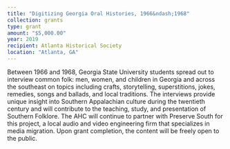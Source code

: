```yaml
---
title: "Digitizing Georgia Oral Histories, 1966&ndash;1968"
collection: grants
type: grant
amount: "$5,000.00"
year: 2019
recipient: Atlanta Historical Society
location: "Atlanta, GA"
---
```


Between 1966 and 1968, Georgia State University students spread out to interview common
folk: men, women, and children in Georgia and across the southeast on topics including
crafts, storytelling, superstitions, jokes, remedies, songs and ballads, and local traditions. The
interviews provide unique insight into Southern Appalachian culture during the twentieth
century and will contribute to the teaching, study, and presentation of Southern Folklore.
The AHC will continue to partner with Preserve South for this project, a local audio and video
engineering firm that specializes in media migration. Upon grant completion, the content will
be freely open to the public.

